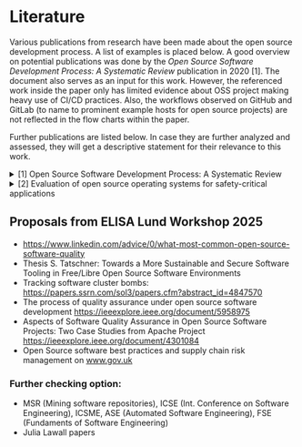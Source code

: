 # Literature

Various publications from research have been made about the open source development process. A list of examples is placed below. A good overview on potential publications was done by the *Open Source Software Development Process: A Systematic Review* publication in 2020 [1]. The document also serves as an input for this work. However, the referenced work inside the paper only has limited evidence about OSS project making heavy use of CI/CD practices. Also, the workflows observed on GitHub and GitLab (to name to prominent example hosts for open source projects) are not reflected in the flow charts within the paper.

Further publications are listed below. In case they are further analyzed and assessed,
they will get a descriptive statement for their relevance to this work.

<details>
  <summary>[1] Open Source Software Development Process: A Systematic Review </summary>
  
  Link: [arXiv:2008.05015](https://arxiv.org/abs/2008.05015)
  
  **Abstract**
  Open Source Software (OSS) has been recognized by the software development community as an effective way to deliver software. Unlike traditional software development, OSS development is driven by collaboration among developers spread geographically and motivated by common goals and interests. Besides this fact, it is recognized by OSS community the need of understand OSS development process and its activities. Our goal is to investigate the state-of-art about OSS process through conducting a systematic literature review providing an overview of how the OSS community has been investigating OSS process over past years identifying and summarizing OSS process activities and their characteristics as well as translating OSS process in a macro process through BPMN notation. As a result, we systematically analyzed 33 studies presenting an overview of the state-of-art of researches regarding OSS process, a generalized OSS development macro process represented by BPMN notation with a detailed description of each OSS process activity and roles in OSS environment. We conclude that OSS process can be in practice further investigated by researchers. In addition, the presented OSS process can be used as a guide for OSS projects and being adapted according to each OSS project reality. It provides insights to managers and developers who want to improve their development process even in OSS and traditional environments. Finally, recommendations for OSS community regarding OSS process activities are provided. 

</details>


<details>
  <summary>[2] Evaluation of open source operating
systems for safety-critical applications </summary>
  
  Link: [Chalmers Master Thesis](https://odr.chalmers.se/server/api/core/bitstreams/3c83d9c5-e4ea-4ecc-b43a-7035a756ce1f/content)
  
  **Abstract**
  Today many embedded applications will have to handle multitasking with real-time time constraints and the solution for handling multitasking is to use a real-time operating system for scheduling and managing the real-time tasks. There are many different open source real-time operating systems available and the use of open source software for safety-critical applications is considered highly interesting by industries such as medical, aerospace and automotive as it enables a shorter time to market and lower development costs. If one would like to use open source software in a safety-critical context one would have to provide evidence that the software being used fulfills the requirement put forth by the industry specific standard for functional safety, such as the ISO 26262 standard for the automotive industry. However, the standards for functional safety do not provide a clear method for how one would go about certifying open source software. Therefore, in this thesis we present identified important characteristics that can be used for comparing the suitability of open source based real-time operating systems for use in safety-critical applications together with a proposed outline for a methodology that can be used for certifying an open source real-time operating system. A case study has been done where we compared two open source operating systems for small microcontrollers with the previously mentioned characteristics in order to see which of the two is most suitable for use in safety-critical applications. The most suitable candidate is then assessed in order to see to what degree it can adhere with the requirements put forth in the widely used functional safety standards IEC 61508 and ISO 26262.

</details>

 ## Proposals from ELISA Lund Workshop 2025

  - https://www.linkedin.com/advice/0/what-most-common-open-source-software-quality
  - Thesis S. Tatschner: Towards a More Sustainable and Secure Software Tooling in Free/Libre Open Source Software Environments
  - Tracking software cluster bombs: https://papers.ssrn.com/sol3/papers.cfm?abstract_id=4847570 
  - The process of quality assurance under open source software development https://ieeexplore.ieee.org/document/5958975 
  - Aspects of Software Quality Assurance in Open Source Software Projects: Two Case Studies from Apache Project https://ieeexplore.ieee.org/document/4301084
  - Open Source software best practices and supply chain risk management on www.gov.uk
  
 ### Further checking option:

  - MSR (Mining software repositories), ICSE (Int. Conference on Software Engineering), ICSME, ASE (Automated Software Engineering), FSE (Fundaments of Software Engineering)
  - Julia Lawall papers
  
  